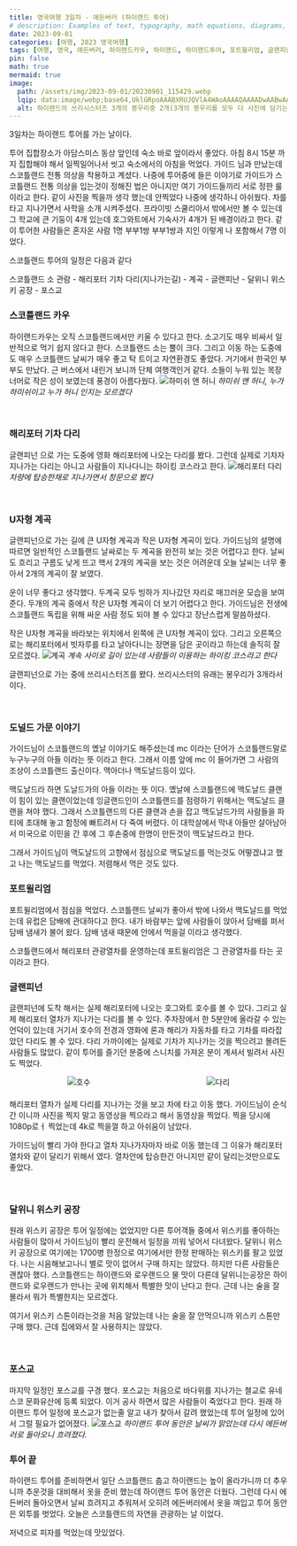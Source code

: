 ```yaml
---
title: 영국여행 3일차 - 에든버러 (하이랜드 투어)
# description: Examples of text, typography, math equations, diagrams, flowcharts, pictures, videos, and more.
date: 2023-09-01
categories: [여행, 2023 영국여행]
tags: [여행, 영국, 에든버러, 하이랜드카우, 하이랜드, 하이랜드투어, 포트윌리엄, 글랜피넌, 달위니, 해리포터]
pin: false
math: true
mermaid: true
image:
  path: /assets/img/2023-09-01/20230901_115429.webp
  lqip: data:image/webp;base64,UklGRpoAAABXRUJQVlA4WAoAAAAQAAAADwAABwAAQUxQSDIAAAARL0AmbZurmr57yyIiqE8oiG0bejIYEQTgqiDA9vqnsUSI6H+oAERp2HZ65qP/VIAWAFZQOCBCAAAA8AEAnQEqEAAIAAVAfCWkAALp8sF8rgRgAP7o9FDvMCkMde9PK7euH5M1m6VWoDXf2FkP3BqV0ZYbO6NA/VFIAAAA
  alt: 하이랜드의 쓰리시스터즈 3개의 봉우리중 2개(3개의 봉우리를 모두 다 사진에 담기는 어려웠다.)
---
```




3일차는 하이랜드 투어를 가는 날이다.

투어 집합장소가 아담스미스 동상 앞인데 숙소 바로 앞이라서 좋았다. 아침 8시 15분 까지 집합해야 해서 일찍일어나서 씻고 숙소에서의 아침을 먹었다.
가이드 님과 만났는데 스코틀랜드 전통 의상을 착용하고 계셨다. 나중에 투어중에 들은 이야기로 가이드가 스코틀랜드 전통 의상을 입는것이 정해진 법은 아니지만 여기 가이드들끼리 서로 정한 룰 이라고 한다. 같이 사진을 찍을까 생각 했는데 안찍었다 나중에 생각하니 아쉬웠다.
차를 타고 지나가면서 사학을 소개 시켜주셨다. 프라이빗 스쿨리아서 밖에서만 볼 수 있는데 그 학교에 큰 기둥이 4개 있는데 호그와트에서 기숙사가 4개가 된 배경이라고 한다. 
같이 투어한 사람들은 혼자온 사람 1명 부부1쌍 부부1쌍과 지인 이렇게 나 포함해서 7명 이었다.

스코틀랜드 투어의 일정은 다음과 같다

스코틀랜드 소 관람 - 해리포터 기차 다리(지나가는길) - 계곡 - 글랜피난 - 달위니 위스키 공장 - 포스교


### 스코틀랜드 카우
하이랜드카우는 오직 스코틀랜드에서만 키울 수 있다고 한다. 소고기도 매우 비싸서 일반적으로 먹기 쉽지 않다고 한다. 스코틀랜드 소는 뿔이 크다. 그리고 이동 하는 도중에도 매우 스코틀랜드 날씨가 매우 좋고 탁 트이고 자연환경도 좋았다. 거기에서 한국인 부부도 만났다. 근 버스에서 내린거 보니까 단체 여행객인거 같다. 소들이 누워 있는 목장 너머로 작은 성이 보였는데 풍경이 아름다웠다. 
![하미쉬 앤 허니](/assets/img/2023-09-01/20230901_094038.webp)
_하미쉬 앤 허니, 누가 하미쉬이고 누가 허니 인지는 모르겠다_

​
### 해리포터 기차 다리
글랜피넌 으로 가는 도중에 영화 해리포터에 나오는 다리를 봤다. 그런데 실제로 기차자 지나가는 다리는 아니고 사람들이 지나다니는 하이킹 코스라고 한다. 
![해리포터 다리](/assets/img/2023-09-01/20230901_102940.webp)
_차량에 탑승한채로 지나가면서 창문으로 봤다_

​
### U자형 계곡
글랜피넌으로 가는 길에 큰 U자형 계곡과 작은 U자형 계곡이 있다. 가이드님의 설명에 따르면 일반적인 스코틀랜드 날싸로는 두 계곡을 완전히 보는 것은 어렵다고 한다. 날씨도 흐리고 구름도 낮게 뜨고 핵서 2개의 계곡을 보는 것은 어려운데 오늘 날씨는 너무 좋아서 2개의 계곡이 잘 보였다.

운이 너무 좋다고 생각했다. 두계곡 모두 빙하가 지나갔던 자리로 매끄러운 모습을 보여준다. 두개의 계곡 중에서 작은 U자형 계곡이 더 보기 어렵다고 한다. 가이드님은 전생에 스코틀랜드 독립을 위해 싸운 사람 정도 되야 볼 수 있다고 장난스럽게 말씀하셨다.

작은 U자형 계곡을 바라보는 위치에서  왼쪽에 큰 U자형 계곡이 있다. 그리고 오른쪽으로는 해리포터에서 빗자루를 타고 날아다니는 장면을 담은 곳이라고 하는데 솔직히 잘 모르겠다.
![계곡](/assets/img/2023-09-01/20230901_114058.webp)
_계속 사이로 길이 있는데 사람들이 이용하는 하이킹 코스라고 한다_
​

글랜피넌으로 가는 중에 쓰리시스터즈를 봤다. 쓰리시스터의 유래는 봉우리가 3개라서이다. 

​
### 도널드 가문 이야기
가이드님이 스코틀랜드의 옜날 이야기도 해주셨는데 mc 이라는 단어가 스코틀랜드말로 누구누구의 아들 이라는 뜻 이라고 한다. 그래서 이름 앞에 mc 이 들어가면 그 사람의 조상이 스코틀랜드 출신이다. 맥아더나 맥도날드등이 있다.

맥도날드라 하면 도날드가의 아들 이라는 뜻 이다.
옜날에 스코틀랜드에 맥도날드 클랜이 힘이 있는 클랜이었는데 잉글랜드인이 스코틀랜드를 점령하기 위해서는 맥도날드 클랜을 쳐야 했다. 그래서 스코틀랜드의 다른 클랜과 손을 잡고 맥도날드가의 사람들을 파티에 초대해 놓고 함정에 빠트려서 다 죽여 버렸다.
이 대학살에서 막내 아들만 살아남아서 미국으로 이민을 간 후에 그 후손중에 한명이 만든것이 맥도날드라고 한다.

그래서 가이드님이 맥도날드의 고향에서 점심으로 맥도날드를 먹는것도 어떻겠냐고 했고 나는 맥도날드를 먹었다. 저렴해서 먹은 것도 있다.

### 포트윌리엄
포트윌리엄에서 점심을 먹었다. 스코틀랜드 날씨가 좋아서 밖에 나와서 맥도날드를 먹었는데 유럽은 담배에 관대하다고 한다. 내가 바람부는 앞에 사람들이 앉아서 담배를 펴서 담배 냄새가 불어 왔다. 담배 냄새 때문에 안에서 먹을걸 이라고 생각했다.

스코틀랜드에서 해리포터 관광열차를 운영하는데 포트윌리엄은 그 관광열차를 타는 곳 이라고 한다.
​
### 글랜피넌
글랜피넌에 도착 해서는 실제 해리포터에 나오는 호그와트 호수를 볼 수 있다. 그리고 실제 해리포터 열차가 지나가는 다리를 볼 수 있다.
주차장에서 한 5분안에 올라갈 수 있는 언덕이 있는데 거기서 호수의 전경과 영화에 론과 해리가 자동차를 타고 기차를 따라잡았던 다리도 볼 수 있다. 다리 가까이에는 실제로 기차가 지나가는 것을 찍으려고 몰려든 사람들도 많았다.
같이 투어를 즐기던 분중에 스니치를 가져온 분이 계셔서 빌려서 사진도 찍었다.
<div style="display: flex; justify-content: space-around; margin-bottom: 20px;">
  <img src="{{ '/assets/img/2023-09-01/20230901_142330.webp' | relative_url }}" alt="호수">
  <img src="{{ '/assets/img/2023-09-01/20230901_142317.webp' | relative_url }}" alt="다리">
</div>


해리포터 열차가 실제 다리를 지나가는 것을 보고 차에 타고 이동 했다. 가이드님이 순식간 이니까 사진을 찍지 말고 동영상을 찍으라고 해서 동영상을 찍었다. 찍을 당시에 1080p로ㅓ 찍었는데 4k로 찍을껄 하고 아쉬움이 남았다. 

가이드님이 빨리 가야 한다고 열차 지나가자마자 바로 이동 했는데 그 이유가 해리포터 열차와 같이 달리기 위해서 였다. 열차안에 탑승한건 아니지만 같이 달리는것만으로도 좋았다.

​
### 달위니 위스키 공장
원래 위스키 공장은 투어 일정에는 없었지만 다른 투어객들 중에서 위스키를 좋아하는 사람들이 많아서 가이드님이 빨리 운전해서 일정을 끼워 넣어서 다녀왔다. 달위니 위스키 공장으로 여기에는 1700병 한정으로 여기에서만 한정 판매하는 위스키를 팔고 있었다. 나는 시음해보고나니 별로 맛이 없어서 구매 하지는 않았다. 하지만 다른 사람들은 괜찮아 했다. 스코틀랜드는 하이랜드와 로우랜드으 물 맛이 다른데 달위니는공장은 하이랜드와 로우랜드가 만나는 곳에 위치해서 특별한 맛이 난다고 한다. 근데 나는 술을 잘 몰라서 뭐가 특별한지는 모르겠다.

여기서 위스키 스톤이라는것을 처음 알았는데 나는 술을 잘 안먹으니까 위스키 스톤만 구매 했다. 근데 집에와서 잘 사용하지는 않았다. 

​
### 포스교
마지막 일정인 포스교를 구경 했다. 포스교는 처음으로 바다위를 지나가는 쳘교로 유네스코 문화유산에 등록 되었다. 이거 공사 하면서 많은 사람들이 죽었다고 한다. 원래 하이랜드 투어 일정에 포스교가 없는줄 알고 내가 찾아서 갈려 했었는데 투어 일정에 있어서 그럴 필요가 없어졌다.
![포스교](/assets/img/2023-09-01/20230901_183857.webp)
_하이랜드 투어 동안은 날씨가 맑았는데 다시 에든버러로 돌아오니 흐려졌다._

### 투어 끝
하이랜드 투어를 준비하면서 일단 스코틀랜드 춥고 하이랜드는 높이 올라가니까 더 추우니까 추운것을 대비해서 옷을 준비 했는데 하이랜드 투어 동안은 더웠다. 그런데 다시 에든버러 돌아오면서 날씨 흐려지고 추워져서 오히려 에든버러에서 옷을 껴입고 투어 동안은 외투를 벗었다.
오늘은 스코틀랜드의 자연을 관광하는 날 이었다.

저녁으로 피자를 먹었는데 맛있었다.